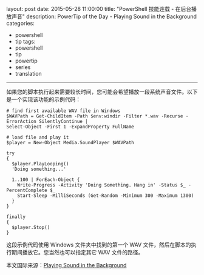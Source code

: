 ﻿layout: post
date: 2015-05-28 11:00:00
title: "PowerShell 技能连载 - 在后台播放声音"
description: PowerTip of the Day - Playing Sound in the Background
categories:
- powershell
- tip
tags:
- powershell
- tip
- powertip
- series
- translation
---
如果您的脚本执行起来需要较长时间，您可能会希望播放一段系统声音文件。以下是一个实现该功能的示例代码：

    # find first available WAV file in Windows
    $WAVPath = Get-ChildItem -Path $env:windir -Filter *.wav -Recurse -ErrorAction SilentlyContinue |
    Select-Object -First 1 -ExpandProperty FullName
    
    # load file and play it
    $player = New-Object Media.SoundPlayer $WAVPath
    
    try
    {
      $player.PlayLooping()
      'Doing something...'
    
      1..100 | ForEach-Object { 
        Write-Progress -Activity 'Doing Something. Hang in' -Status $_ -PercentComplete $_
        Start-Sleep -MilliSeconds (Get-Random -Minimum 300 -Maximum 1300)
      }
    }
    
    finally
    {
      $player.Stop()
    }

这段示例代码使用 Windows 文件夹中找到的第一个 WAV 文件，然后在脚本的执行期间播放它。您当然也可以指定其它 WAV 文件的路径。

<!--more-->
本文国际来源：[Playing Sound in the Background](http://powershell.com/cs/blogs/tips/archive/2015/05/28/playing-sound-in-the-background.aspx)
